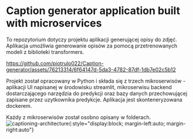# Caption generator application built with microservices

To repozytorium dotyczy projektu aplikacji generującej opisy do zdjęć. Aplikacja umożliwia generowanie opisów za pomocą przetrenowanych modeli z biblioteki transformers.

https://github.com/piotrulo022/Caption-generator/assets/76213314/6f64147d-5da3-4782-87df-1db7e02c5b12


Projekt został opracowany w Python i składa się z trzech mikroserwisów - aplikacji UI napisanej w środowisku streamlit, mikroserwisu backend dostarczającego narzędzia do predykcji oraz bazy danych przechowującej zapisane przez uzytkownika predykcje. Aplikacja jest skonteneryzowana dockerem.

Każdy z mikroserwisów został osobno opisany w folderach.
![captioning-architecture](https://github.com/piotrulo022/Caption-generator/assets/76213314/03200b09-2731-4a65-bc9f-302aaae82f6c){:style="display:block; margin-left:auto; margin-right:auto"}
